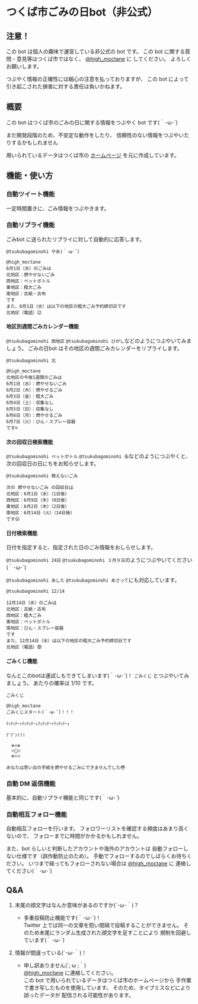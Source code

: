 # つくば市ごみの日bot（非公式）

## 注意！

この bot は個人の趣味で運営している非公式の bot です。
この bot に関する質問・意見等はつくば市ではなく、
[@high_moctane](https://twitter.com/high_moctane) に
してください。
よろしくお願いします。

つぶやく情報の正確性には細心の注意を払っておりますが、
この bot によって引き起こされた損害に対する責任は負いかねます。


## 概要

この bot はつくば市のごみの日に関する情報をつぶやく bot です(｀･ω･´)


まだ開発段階のため、不安定な動作をしたり、
信頼性のない情報をつぶやいたりするかもしれません

用いられているデータはつくば市の
[ホームページ](http://www.city.tsukuba.ibaraki.jp/14211/14244/001115.html)
を元に作成しています。


## 機能・使い方

### 自動ツイート機能

一定時間置きに、ごみ情報をつぶやきます。

### 自動リプライ機能

ごみbot に送られたリプライに対して自動的に応答します。

`@tsukubagominohi やあ(｀･ω･´)`

```
@high_moctane
6月1日（水）のごみは
北地区：燃やせないごみ
西地区：ペットボトル
東地区：粗大ごみ
南地区：古紙・古布
です
また、6月1日（水）は以下の地区の粗大ごみ予約締切日です
北地区（電話）😉
```



#### 地区別週間ごみカレンダー機能

`@tsukubagominohi 西地区` `@tsukubagominohi ひがし`などのようにつぶやいてみましょう。
ごみの日bot はその地区の週間ごみカレンダーをリプライします。


`@tsukubagominohi 北`

```
@high_moctane
北地区の今後1週間のごみは
6月1日（水）：燃やせないごみ
6月2日（木）：燃やせるごみ
6月3日（金）：粗大ごみ
6月4日（土）：収集なし
6月5日（日）：収集なし
6月6日（月）：燃やせるごみ
6月7日（火）：びん・スプレー容器
です☺
```


#### 次の回収日検索機能

`@tsukubagominohi ペットボトル` `@tsukubagominohi 缶`などのようにつぶやくと、
次の回収日の日にちをお知らせします。

`@tsukubagominohi 萌えないごみ`

```
次の 燃やせないごみ の回収日は
北地区：6月1日（水）（1日後）
西地区：6月9日（木）（9日後）
東地区：6月2日（木）（2日後）
南地区：6月14日（火）（14日後）
です😛
```


#### 日付検索機能

日付を指定すると、指定された日のごみ情報をおしらせします。

`@tsukubagominohi 24日` `@tsukubagominohi ３月９日`のようにつぶやいてください(｀･ω･´)

`@tsukubagominohi あした` `@tsukubagominohi あさって`にも対応しています。

`@tsukubagominohi 12/14`

```
12月14日（水）のごみは
北地区：古紙・古布
西地区：粗大ごみ
東地区：ペットボトル
南地区：びん・スプレー容器
です
また、12月14日（水）は以下の地区の粗大ごみ予約締切日です
北地区（電話）😨
```




#### ごみくじ機能

なんとこのbotは運試しもできてしまいます(｀･ω･´)！
`ごみくじ` とつぶやいてみましょう。
あたりの確率は 1/10 です。

`ごみくじ`

```
@high_moctane
ごみくじスタート(｀･ω･´)！！！

ﾃｯﾃｯﾃｰ↑ﾃｯﾃｯﾃｰ↓ﾃｯﾃｯﾃｰ↑ﾃｯﾃｯﾃｰ↓

ﾃﾞﾃﾞﾝ!!!

  ❄️🔥❄️
  🔥💌🔥
  ❄️🔥🔥

あなたは思い出の手紙を燃やせるごみにできませんでした😳
```





### 自動 DM 返信機能

基本的に、自動リプライ機能と同じです(｀･ω･´)



### 自動相互フォロー機能

自動相互フォローを行います。
フォロワーリストを確認する頻度はあまり高くないので、
フォローまでに時間がかかるかもしれません。

また、bot らしいと判断したアカウントや海外のアカウントは
自動フォローしない仕様です（誤作動防止のため）。
手動でフォローするのでしばらくお待ちください。
いつまで経ってもフォローされない場合は [@high_moctane](https://twitter.com/high_moctane) に
連絡してください(｀･ω･´)



## Q&A

1. 末尾の顔文字はなんか意味があるのですか(´･ω･｀)？

    - 多重投稿防止機能です(｀･ω･´)！  
        Twitter 上では同一の文章を短い間隔で投稿することができません。
        そのため末尾にランダム生成された顔文字を足すことにより
        規制を回避しています(｀･ω･´)

1. 情報が間違っている(´･ω･｀)！

    - 申し訳ありません(´; ω ;｀)  
      [@high_moctane](https://twitter.com/high_moctane) に連絡してください。  
        この bot で用いられているデータはつくば市のホームページから
        手作業で書き写したものを使用しています。
        そのため、タイプミスなどにより誤ったデータが
        配信される可能性があります。


